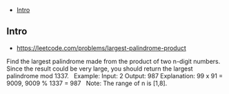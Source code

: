 - [Intro](#intro)

## Intro

- https://leetcode.com/problems/largest-palindrome-product

Find the largest palindrome made from the product of two n-digit numbers.
Since the result could be very large, you should return the largest palindrome mod 1337.
 
Example:
Input: 2
Output: 987
Explanation: 99 x 91 = 9009, 9009 % 1337 = 987
 
Note:
The range of n is [1,8].
